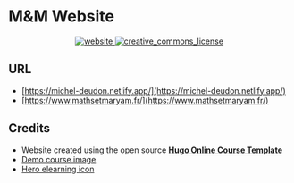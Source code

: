 # M&M Website

<p align="center">
  <!-- Website -->
  <a href="https://michel-deudon.netlify.app/en/">
    <img src="https://img.shields.io/website?label=Website&style=flat-square&url=https://www.mathsetmaryam.fr/" alt="website">
  </a>
  <!-- License -->
  <a href="https://creativecommons.org/licenses/by-nc/4.0/">
    <img src="https://img.shields.io/badge/License-CC--BY--NC--4.0-blue.svg?style=flat-square" alt="creative_commons_license">
  </a>
</p>

## URL
- [https://michel-deudon.netlify.app/](https://michel-deudon.netlify.app/)
- [https://www.mathsetmaryam.fr/](https://www.mathsetmaryam.fr/)

## Credits
- Website created using the open source [**Hugo Online Course Template**](https://github.com/wowchemy/starter-hugo-online-course)
- [Demo course image](https://unsplash.com/photos/JKUTrJ4vK00)
- [Hero elearning icon](https://www.flaticon.com/packs/online-education-25)
